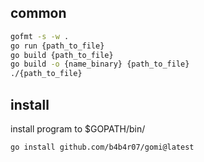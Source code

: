 ## common

```sh
gofmt -s -w .
go run {path_to_file}
go build {path_to_file}
go build -o {name_binary} {path_to_file}
./{path_to_file}
```


## install

install program to $GOPATH/bin/
```sh
go install github.com/b4b4r07/gomi@latest
```
